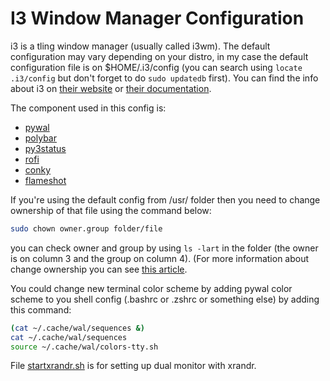 # I3 Window Manager Configuration

i3 is a tling window manager (usually called i3wm). The default configuration may vary depending on your distro, in my case the default configuration file is on $HOME/.i3/config (you can search using `locate .i3/config` but don't forget to do `sudo updatedb` first).
You can find the info about i3 on [their website](https://i3wm.org) or [their documentation](http://i3wm.org/docs/).

The component used in this config is:
- [pywal](https://github.com/dylanaraps/pywal)
- [polybar](https://github.com/polybar/polybar)
- [py3status](https://github.com/ultrabug/py3status)
- [rofi](https://github.com/davatorium/rofi)
- [conky](https://github.com/brndnmtthws/conky)
- [flameshot](https://github.com/flameshot-org/flameshot)

If you're using the default config from /usr/ folder then you need to change ownership of that file using the command below:
```bash
sudo chown owner.group folder/file
```
you can check owner and group by using `ls -lart` in the folder (the owner is on column 3 and the group on column 4).
(For more information about change ownership you can see [this article](https://www.howtoforge.com/linux-chown-command/).

You could change new terminal color scheme by adding pywal color scheme to you shell config (.bashrc or .zshrc or something else) by adding this command:
```bash
(cat ~/.cache/wal/sequences &)
cat ~/.cache/wal/sequences
source ~/.cache/wal/colors-tty.sh
```

File [startxrandr.sh](startxrandr.sh) is for setting up dual monitor with xrandr.
